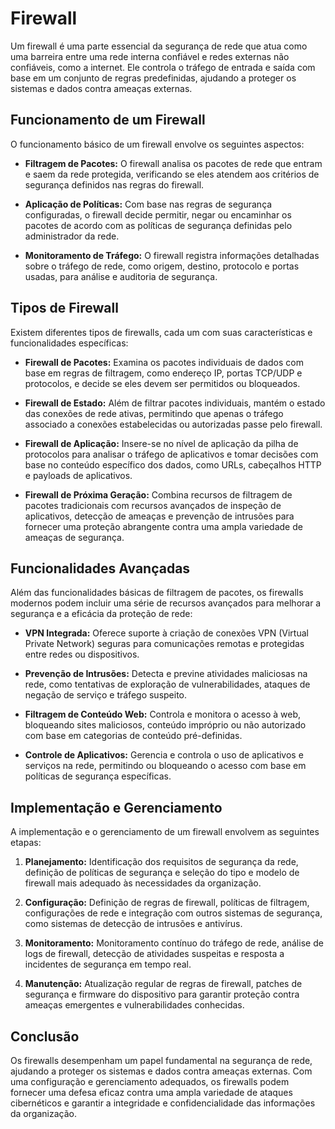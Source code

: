 # Firewall

Um firewall é uma parte essencial da segurança de rede que atua como uma barreira entre uma rede interna confiável e redes externas não confiáveis, como a internet. Ele controla o tráfego de entrada e saída com base em um conjunto de regras predefinidas, ajudando a proteger os sistemas e dados contra ameaças externas.

## Funcionamento de um Firewall

O funcionamento básico de um firewall envolve os seguintes aspectos:

- **Filtragem de Pacotes:** O firewall analisa os pacotes de rede que entram e saem da rede protegida, verificando se eles atendem aos critérios de segurança definidos nas regras do firewall.

- **Aplicação de Políticas:** Com base nas regras de segurança configuradas, o firewall decide permitir, negar ou encaminhar os pacotes de acordo com as políticas de segurança definidas pelo administrador da rede.

- **Monitoramento de Tráfego:** O firewall registra informações detalhadas sobre o tráfego de rede, como origem, destino, protocolo e portas usadas, para análise e auditoria de segurança.

## Tipos de Firewall

Existem diferentes tipos de firewalls, cada um com suas características e funcionalidades específicas:

- **Firewall de Pacotes:** Examina os pacotes individuais de dados com base em regras de filtragem, como endereço IP, portas TCP/UDP e protocolos, e decide se eles devem ser permitidos ou bloqueados.

- **Firewall de Estado:** Além de filtrar pacotes individuais, mantém o estado das conexões de rede ativas, permitindo que apenas o tráfego associado a conexões estabelecidas ou autorizadas passe pelo firewall.

- **Firewall de Aplicação:** Insere-se no nível de aplicação da pilha de protocolos para analisar o tráfego de aplicativos e tomar decisões com base no conteúdo específico dos dados, como URLs, cabeçalhos HTTP e payloads de aplicativos.

- **Firewall de Próxima Geração:** Combina recursos de filtragem de pacotes tradicionais com recursos avançados de inspeção de aplicativos, detecção de ameaças e prevenção de intrusões para fornecer uma proteção abrangente contra uma ampla variedade de ameaças de segurança.

## Funcionalidades Avançadas

Além das funcionalidades básicas de filtragem de pacotes, os firewalls modernos podem incluir uma série de recursos avançados para melhorar a segurança e a eficácia da proteção de rede:

- **VPN Integrada:** Oferece suporte à criação de conexões VPN (Virtual Private Network) seguras para comunicações remotas e protegidas entre redes ou dispositivos.

- **Prevenção de Intrusões:** Detecta e previne atividades maliciosas na rede, como tentativas de exploração de vulnerabilidades, ataques de negação de serviço e tráfego suspeito.

- **Filtragem de Conteúdo Web:** Controla e monitora o acesso à web, bloqueando sites maliciosos, conteúdo impróprio ou não autorizado com base em categorias de conteúdo pré-definidas.

- **Controle de Aplicativos:** Gerencia e controla o uso de aplicativos e serviços na rede, permitindo ou bloqueando o acesso com base em políticas de segurança específicas.

## Implementação e Gerenciamento

A implementação e o gerenciamento de um firewall envolvem as seguintes etapas:

1. **Planejamento:** Identificação dos requisitos de segurança da rede, definição de políticas de segurança e seleção do tipo e modelo de firewall mais adequado às necessidades da organização.

2. **Configuração:** Definição de regras de firewall, políticas de filtragem, configurações de rede e integração com outros sistemas de segurança, como sistemas de detecção de intrusões e antivírus.

3. **Monitoramento:** Monitoramento contínuo do tráfego de rede, análise de logs de firewall, detecção de atividades suspeitas e resposta a incidentes de segurança em tempo real.

4. **Manutenção:** Atualização regular de regras de firewall, patches de segurança e firmware do dispositivo para garantir proteção contra ameaças emergentes e vulnerabilidades conhecidas.

## Conclusão

Os firewalls desempenham um papel fundamental na segurança de rede, ajudando a proteger os sistemas e dados contra ameaças externas. Com uma configuração e gerenciamento adequados, os firewalls podem fornecer uma defesa eficaz contra uma ampla variedade de ataques cibernéticos e garantir a integridade e confidencialidade das informações da organização.
